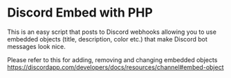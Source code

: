 # Discord Embed with PHP
This is an easy script that posts to Discord webhooks allowing you to use embedded objects (title, description, color etc.) that make Discord bot messages look nice.

Please refer to this for adding, removing and changing embedded objects https://discordapp.com/developers/docs/resources/channel#embed-object
